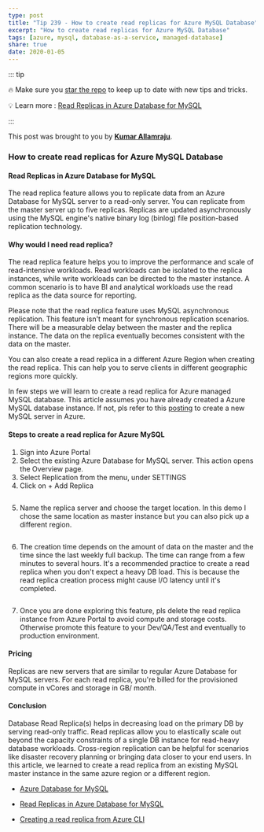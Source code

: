 ```yaml
---
type: post
title: "Tip 239 - How to create read replicas for Azure MySQL Database"
excerpt: "How to create read replicas for Azure MySQL Database"
tags: [azure, mysql, database-as-a-service, managed-database]
share: true
date: 2020-01-05
---
```



::: tip

:fire: Make sure you [star the repo](http://azuredev.tips?WT.mc_id=azure-azuredevtips-azureappsdev) to keep up to date with new tips and tricks.

:bulb: Learn more :  [Read Replicas in Azure Database for MySQL](https://docs.microsoft.com/en-us/azure/mysql/concepts-read-replicas?WT.mc_id=docs-azuredevtips-azureappsdev)

:::

This post was brought to you by **[Kumar Allamraju](https://twitter.com/kumarallamraju)**. 

### How to create read replicas for Azure MySQL Database

#### Read Replicas in Azure Database for MySQL
 

The read replica feature allows you to replicate data from an Azure Database for MySQL server to a read-only server. You can replicate from the master server up to five replicas. Replicas are updated asynchronously using the MySQL engine's native binary log (binlog) file position-based replication technology. 

#### Why would I need read replica?

The read replica feature helps you to improve the performance and scale of read-intensive workloads. Read workloads can be isolated to the replica instances, while write workloads can be directed to the master instance. A common scenario is to have BI and analytical workloads use the read replica as the data source for reporting.

Please note that the read replica feature uses MySQL asynchronous replication. This feature isn't meant for synchronous replication scenarios. There will be a measurable delay between the master and the replica instance. The data on the replica eventually becomes consistent with the data on the master. 

You can also create a read replica in a different Azure Region when creating the read replica. This can help you to serve clients in different geographic regions more quickly.  


In few steps we will learn to create a read replica for Azure managed MySQL database. This article assumes you have already created a Azure MySQL database instance. If not, pls refer to this [posting](https://microsoft.github.io/AzureTipsAndTricks/blog/tip219.html?WT.mc_id=docs-azuredevtips-azureappsdev) to create a new MySQL server in Azure.

#### Steps to create a read replica for Azure MySQL

1. Sign into Azure Portal
2. Select the existing Azure Database for MySQL server. This action opens the Overview page.
3. Select Replication from the menu, under SETTINGS
4. Click on + Add Replica

<img :src="$withBase('/files/azure-mysql-replicas-file1.jpg')">

5. Name the replica server and choose the target location. In this demo I chose the same location as master instance but you can also pick up a different region.

<img :src="$withBase('/files/azure-mysql-replicas-file2.jpg')">

6. The creation time depends on the amount of data on the master and the time since the last weekly full backup. The time can range from a few minutes to several hours. It's a recommended practice to create a read replica when you don't expect a heavy DB load. This is because the read replica creation process might cause I/O latency until it's completed.

<img :src="$withBase('/files/azure-mysql-replicas-file3.jpg')">

7. Once you are done exploring this feature, pls delete the read replica instance from Azure Portal to avoid compute and storage costs. Otherwise promote this feature to your Dev/QA/Test and eventually to production environment.

#### Pricing
Replicas are new servers that are similar to regular Azure Database for MySQL servers. For each read replica, you're billed for the provisioned compute in vCores and storage in GB/ month.

#### Conclusion

Database Read Replica(s) helps in decreasing load on the primary DB by serving read-only traffic. Read replicas allow you to elastically scale out beyond the capacity constraints of a single DB instance for read-heavy database workloads. Cross-region replication can be helpful for scenarios like disaster recovery planning or bringing data closer to your end users. In this article, we learned to create a read replica from an existing MySQL master instance in the same azure region or a different region. 

* [Azure Database for MySQL](https://docs.microsoft.com/en-us/azure/mysql?WT.mc_id=docs-azuredevtips-azureappsdev)

* [Read Replicas in Azure Database for MySQL](https://docs.microsoft.com/en-us/azure/mysql/concepts-read-replicas?WT.mc_id=docs-azuredevtips-azureappsdev)

* [Creating a read replica from Azure CLI](https://docs.microsoft.com/en-us/azure/mysql/howto-read-replicas-cli?WT.mc_id=docs-azuredevtips-azureappsdev)










